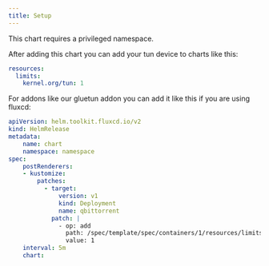 ```yaml
---
title: Setup
---
```


This chart requires a privileged namespace.

After adding this chart you can add your tun device to charts like this:

```yaml
resources:
  limits:
    kernel.org/tun: 1
```

For addons like our gluetun addon you can add it like this if you are using fluxcd:

```yaml
apiVersion: helm.toolkit.fluxcd.io/v2
kind: HelmRelease
metadata:
    name: chart
    namespace: namespace
spec:
    postRenderers:
    - kustomize:
        patches:
          - target:
              version: v1
              kind: Deployment
              name: qbittorrent
            patch: |
              - op: add
                path: /spec/template/spec/containers/1/resources/limits/truecharts.org~1tun
                value: 1
    interval: 5m
    chart:
```
